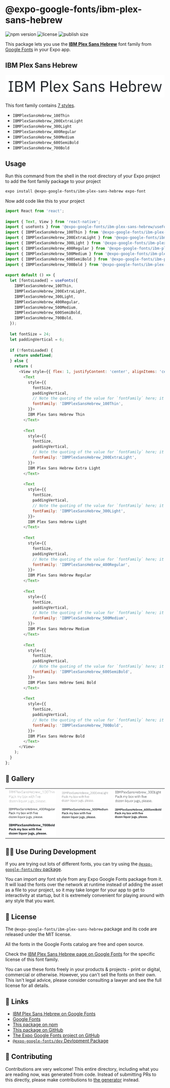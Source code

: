 # @expo-google-fonts/ibm-plex-sans-hebrew

![npm version](https://flat.badgen.net/npm/v/@expo-google-fonts/ibm-plex-sans-hebrew)
![license](https://flat.badgen.net/github/license/expo/google-fonts)
![publish size](https://flat.badgen.net/packagephobia/install/@expo-google-fonts/ibm-plex-sans-hebrew)

This package lets you use the [**IBM Plex Sans Hebrew**](https://fonts.google.com/specimen/IBM+Plex+Sans+Hebrew) font family from [Google Fonts](https://fonts.google.com/) in your Expo app.

## IBM Plex Sans Hebrew

![IBM Plex Sans Hebrew](./font-family.png)

This font family contains [7 styles](#-gallery).

- `IBMPlexSansHebrew_100Thin`
- `IBMPlexSansHebrew_200ExtraLight`
- `IBMPlexSansHebrew_300Light`
- `IBMPlexSansHebrew_400Regular`
- `IBMPlexSansHebrew_500Medium`
- `IBMPlexSansHebrew_600SemiBold`
- `IBMPlexSansHebrew_700Bold`

## Usage

Run this command from the shell in the root directory of your Expo project to add the font family package to your project
```sh
expo install @expo-google-fonts/ibm-plex-sans-hebrew expo-font
```

Now add code like this to your project
```js
import React from 'react';

import { Text, View } from 'react-native';
import { useFonts } from '@expo-google-fonts/ibm-plex-sans-hebrew/useFonts';
import { IBMPlexSansHebrew_100Thin } from '@expo-google-fonts/ibm-plex-sans-hebrew/100Thin';
import { IBMPlexSansHebrew_200ExtraLight } from '@expo-google-fonts/ibm-plex-sans-hebrew/200ExtraLight';
import { IBMPlexSansHebrew_300Light } from '@expo-google-fonts/ibm-plex-sans-hebrew/300Light';
import { IBMPlexSansHebrew_400Regular } from '@expo-google-fonts/ibm-plex-sans-hebrew/400Regular';
import { IBMPlexSansHebrew_500Medium } from '@expo-google-fonts/ibm-plex-sans-hebrew/500Medium';
import { IBMPlexSansHebrew_600SemiBold } from '@expo-google-fonts/ibm-plex-sans-hebrew/600SemiBold';
import { IBMPlexSansHebrew_700Bold } from '@expo-google-fonts/ibm-plex-sans-hebrew/700Bold';

export default () => {
  let [fontsLoaded] = useFonts({
    IBMPlexSansHebrew_100Thin,
    IBMPlexSansHebrew_200ExtraLight,
    IBMPlexSansHebrew_300Light,
    IBMPlexSansHebrew_400Regular,
    IBMPlexSansHebrew_500Medium,
    IBMPlexSansHebrew_600SemiBold,
    IBMPlexSansHebrew_700Bold,
  });

  let fontSize = 24;
  let paddingVertical = 6;

  if (!fontsLoaded) {
    return undefined;
  } else {
    return (
      <View style={{ flex: 1, justifyContent: 'center', alignItems: 'center' }}>
        <Text
          style={{
            fontSize,
            paddingVertical,
            // Note the quoting of the value for `fontFamily` here; it expects a string!
            fontFamily: 'IBMPlexSansHebrew_100Thin',
          }}>
          IBM Plex Sans Hebrew Thin
        </Text>

        <Text
          style={{
            fontSize,
            paddingVertical,
            // Note the quoting of the value for `fontFamily` here; it expects a string!
            fontFamily: 'IBMPlexSansHebrew_200ExtraLight',
          }}>
          IBM Plex Sans Hebrew Extra Light
        </Text>

        <Text
          style={{
            fontSize,
            paddingVertical,
            // Note the quoting of the value for `fontFamily` here; it expects a string!
            fontFamily: 'IBMPlexSansHebrew_300Light',
          }}>
          IBM Plex Sans Hebrew Light
        </Text>

        <Text
          style={{
            fontSize,
            paddingVertical,
            // Note the quoting of the value for `fontFamily` here; it expects a string!
            fontFamily: 'IBMPlexSansHebrew_400Regular',
          }}>
          IBM Plex Sans Hebrew Regular
        </Text>

        <Text
          style={{
            fontSize,
            paddingVertical,
            // Note the quoting of the value for `fontFamily` here; it expects a string!
            fontFamily: 'IBMPlexSansHebrew_500Medium',
          }}>
          IBM Plex Sans Hebrew Medium
        </Text>

        <Text
          style={{
            fontSize,
            paddingVertical,
            // Note the quoting of the value for `fontFamily` here; it expects a string!
            fontFamily: 'IBMPlexSansHebrew_600SemiBold',
          }}>
          IBM Plex Sans Hebrew Semi Bold
        </Text>

        <Text
          style={{
            fontSize,
            paddingVertical,
            // Note the quoting of the value for `fontFamily` here; it expects a string!
            fontFamily: 'IBMPlexSansHebrew_700Bold',
          }}>
          IBM Plex Sans Hebrew Bold
        </Text>
      </View>
    );
  }
};

```

## 🔡 Gallery


||||
|-|-|-|
|![IBMPlexSansHebrew_100Thin](.//100Thin/IBMPlexSansHebrew_100Thin.ttf.png)|![IBMPlexSansHebrew_200ExtraLight](.//200ExtraLight/IBMPlexSansHebrew_200ExtraLight.ttf.png)|![IBMPlexSansHebrew_300Light](.//300Light/IBMPlexSansHebrew_300Light.ttf.png)||
|![IBMPlexSansHebrew_400Regular](.//400Regular/IBMPlexSansHebrew_400Regular.ttf.png)|![IBMPlexSansHebrew_500Medium](.//500Medium/IBMPlexSansHebrew_500Medium.ttf.png)|![IBMPlexSansHebrew_600SemiBold](.//600SemiBold/IBMPlexSansHebrew_600SemiBold.ttf.png)||
|![IBMPlexSansHebrew_700Bold](.//700Bold/IBMPlexSansHebrew_700Bold.ttf.png)||||


## 👩‍💻 Use During Development

If you are trying out lots of different fonts, you can try using the [`@expo-google-fonts/dev` package](https://github.com/expo/google-fonts/tree/master/font-packages/dev#readme).

You can import *any* font style from any Expo Google Fonts package from it. It will load the fonts
over the network at runtime instead of adding the asset as a file to your project, so it may take longer
for your app to get to interactivity at startup, but it is extremely convenient
for playing around with any style that you want.

## 📖 License

The `@expo-google-fonts/ibm-plex-sans-hebrew` package and its code are released under the MIT license.

All the fonts in the Google Fonts catalog are free and open source.

Check the [IBM Plex Sans Hebrew page on Google Fonts](https://fonts.google.com/specimen/IBM+Plex+Sans+Hebrew) for the specific license of this font family.

You can use these fonts freely in your products & projects - print or digital, commercial or otherwise. However, you can't sell the fonts on their own. This isn't legal advice, please consider consulting a lawyer and see the full license for all details.

## 🔗 Links

- [IBM Plex Sans Hebrew on Google Fonts](https://fonts.google.com/specimen/IBM+Plex+Sans+Hebrew)
- [Google Fonts](https://fonts.google.com/)
- [This package on npm](https://www.npmjs.com/package/@expo-google-fonts/ibm-plex-sans-hebrew)
- [This package on GitHub](https://github.com/expo/google-fonts/tree/master/font-packages/ibm-plex-sans-hebrew)
- [The Expo Google Fonts project on GitHub](https://github.com/expo/google-fonts)
- [`@expo-google-fonts/dev` Devlopment Package](https://github.com/expo/google-fonts/tree/master/font-packages/dev)

## 🤝 Contributing

Contributions are very welcome! This entire directory, including what you are reading now, was generated from code. Instead of submitting PRs to this directly, please make contributions to [the generator](https://github.com/expo/google-fonts/tree/master/packages/generator) instead.
